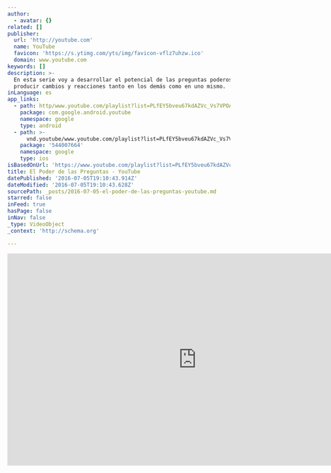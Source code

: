 ```yaml
---
author:
  - avatar: {}
related: []
publisher:
  url: 'http://youtube.com'
  name: YouTube
  favicon: 'https://s.ytimg.com/yts/img/favicon-vflz7uhzw.ico'
  domain: www.youtube.com
keywords: []
description: >-
  En esta serie voy a desarrollar el potencial de las preguntas poderosas para
  producir cambios y reacciones tanto en los demás como en uno mismo.
inLanguage: es
app_links:
  - path: http/www.youtube.com/playlist?list=PLfEY5bveu67kdAZVc_Vs7VPOAciMF1AuD
    package: com.google.android.youtube
    namespace: google
    type: android
  - path: >-
      vnd.youtube/www.youtube.com/playlist?list=PLfEY5bveu67kdAZVc_Vs7VPOAciMF1AuD
    package: '544007664'
    namespace: google
    type: ios
isBasedOnUrl: 'https://www.youtube.com/playlist?list=PLfEY5bveu67kdAZVc_Vs7VPOAciMF1AuD'
title: El Poder de las Preguntas - YouTube
datePublished: '2016-07-05T19:10:43.914Z'
dateModified: '2016-07-05T19:10:43.628Z'
sourcePath: _posts/2016-07-05-el-poder-de-las-preguntas-youtube.md
starred: false
inFeed: true
hasPage: false
inNav: false
_type: VideoObject
_context: 'http://schema.org'

---
```

<iframe src="https://cdn.embedly.com/widgets/media.html?src=http%3A%2F%2Fwww.youtube.com%2Fembed%2Fvideoseries%3Flist%3DPLfEY5bveu67kdAZVc_Vs7VPOAciMF1AuD&amp;url=https%3A%2F%2Fwww.youtube.com%2Fplaylist%3Flist%3DPLfEY5bveu67kdAZVc_Vs7VPOAciMF1AuD&amp;image=https%3A%2F%2Fi.ytimg.com%2Fvi%2F1-BH6xidX7I%2Fmqdefault.jpg&amp;key=b7d04c9b404c499eba89ee7072e1c4f7&amp;type=text%2Fhtml&amp;schema=youtube" width="853" height="480" scrolling="no" frameborder="0" allowfullscreen="" style=""></iframe>